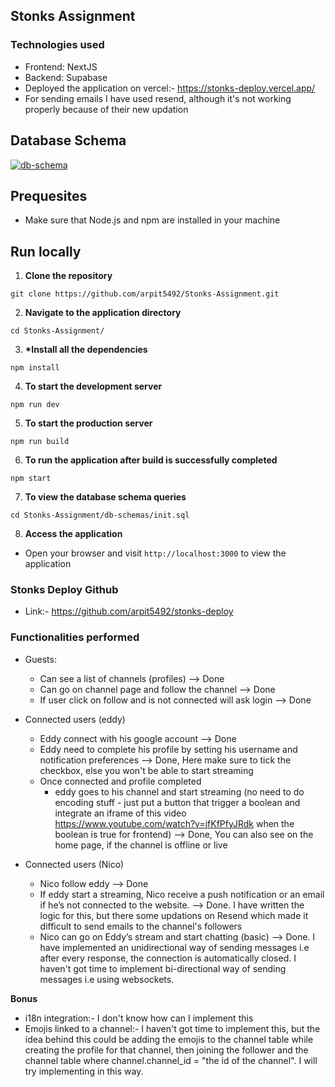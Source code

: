 ## Stonks Assignment

### Technologies used

- Frontend: NextJS
- Backend: Supabase
- Deployed the application on vercel:- https://stonks-deploy.vercel.app/
- For sending emails I have used resend, although it's not working properly because of their new updation

## Database Schema

<a href="https://dbdiagram.io/d/66865f299939893dae06cee7" target="_blank">
    <img src="https://github.com/arpit5492/Stonks-Assignment/assets/48523103/ad531656-7827-4af3-9df6-a6c13fba081c" alt="db-schema">
</a>

## Prequesites

- Make sure that Node.js and npm are installed in your machine

## Run locally

1. **Clone the repository**

```
git clone https://github.com/arpit5492/Stonks-Assignment.git
```

2. **Navigate to the application directory**

```
cd Stonks-Assignment/
```

3. **\*Install all the dependencies**

```
npm install
```

4. **To start the development server**

```
npm run dev
```

5. **To start the production server**

```
npm run build
```

6. **To run the application after build is successfully completed**

```
npm start
```

7. **To view the database schema queries**

```
cd Stonks-Assignment/db-schemas/init.sql
```

8. **Access the application**

- Open your browser and visit `http://localhost:3000` to view the application

### Stonks Deploy Github

- Link:- https://github.com/arpit5492/stonks-deploy

### Functionalities performed

- Guests:

  - Can see a list of channels (profiles) --> Done
  - Can go on channel page and follow the channel --> Done
  - If user click on follow and is not connected will ask login --> Done

- Connected users (eddy)

  - Eddy connect with his google account --> Done
  - Eddy need to complete his profile by setting his username and notification preferences --> Done, Here make sure to tick the checkbox, else you won't be able to start streaming
  - Once connected and profile completed
    - eddy goes to his channel and start streaming (no need to do encoding stuff - just put a button that trigger a boolean and integrate an iframe of this video https://www.youtube.com/watch?v=jfKfPfyJRdk when the boolean is true for frontend) --> Done, You can also see on the home page, if the channel is offline or live

- Connected users (Nico)
  - Nico follow eddy --> Done
  - If eddy start a streaming, Nico receive a push notification or an email if he’s not connected to the website. --> Done. I have written the logic for this, but there some updations on Resend which made it difficult to send emails to the channel's followers
  - Nico can go on Eddy’s stream and start chatting (basic) --> Done. I have implemented an unidirectional way of sending messages i.e after every response, the connection is automatically closed. I haven't got time to implement bi-directional way of sending messages i.e using websockets.

**Bonus**

- i18n integration:- I don't know how can I implement this
- Emojis linked to a channel:- I haven't got time to implement this, but the idea behind this could be adding the emojis to the channel table while creating the profile for that channel, then joining the follower and the channel table where channel.channel_id = "the id of the channel". I will try implementing in this way.
